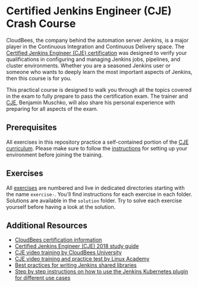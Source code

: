# Certified Jenkins Engineer (CJE) Crash Course

CloudBees, the company behind the automation server Jenkins, is a major player in the Continuous Integration and Continuous Delivery space. The [Certified Jenkins Engineer (CJE) certification](https://www.cloudbees.com/jenkins/jenkins-certification) was designed to verify your qualifications in configuring and managing Jenkins jobs, pipelines, and cluster environments. Whether you are a seasoned Jenkins user or someone who wants to deeply learn the most important aspects of Jenkins, then this course is for you.

This practical course is designed to walk you through all the topics covered in the exam to fully prepare to pass the certification exam. The trainer and [CJE](https://certificates.cloudbees.com/credential-redirect/bisl3tzf), Benjamin Muschko, will also share his personal experience with preparing for all aspects of the exam.

## Prerequisites

All exercises in this repository practice a self-contained portion of the [CJE curriculum](https://www.cloudbees.com/jenkins/jenkins-certification). Please make sure to follow the [instructions](./prerequisites/instructions.md) for setting up your environment before joining the training.

## Exercises

All [exercises](./exercises) are numbered and live in dedicated directories starting with the name `exercise-`. You'll find instructions for each exercise in each folder. Solutions are available in the `solution` folder. Try to solve each exercise yourself before having a look at the solution.

## Additional Resources

* [CloudBees certification information](https://www.cloudbees.com/jenkins/certification)
* [Certified Jenkins Engineer (CJE) 2018 study guide](https://www.previous.cloudbees.com/sites/default/files/cje-study-guide-2018.pdf)
* [CJE video training by CloudBees University](https://standard.cbu.cloudbees.com/series/certified-jenkins-engineer-exam-prep)
* [CJE video training and practice test by Linux Academy](https://linuxacademy.com/course/learn-jenkins-by-doing/)
* [Best practices for writing Jenkins shared libraries](https://bmuschko.com/blog/jenkins-shared-libraries/)
* [Step by step instructions on how to use the Jenkins Kubernetes plugin for different use cases](https://github.com/bmuschko/jenkins-with-kubernetes)